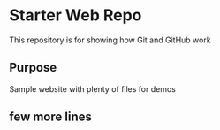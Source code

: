 # Starter Web Repo

This repository is for showing how Git and GitHub work

## Purpose

Sample website with plenty of files for demos

## few more lines